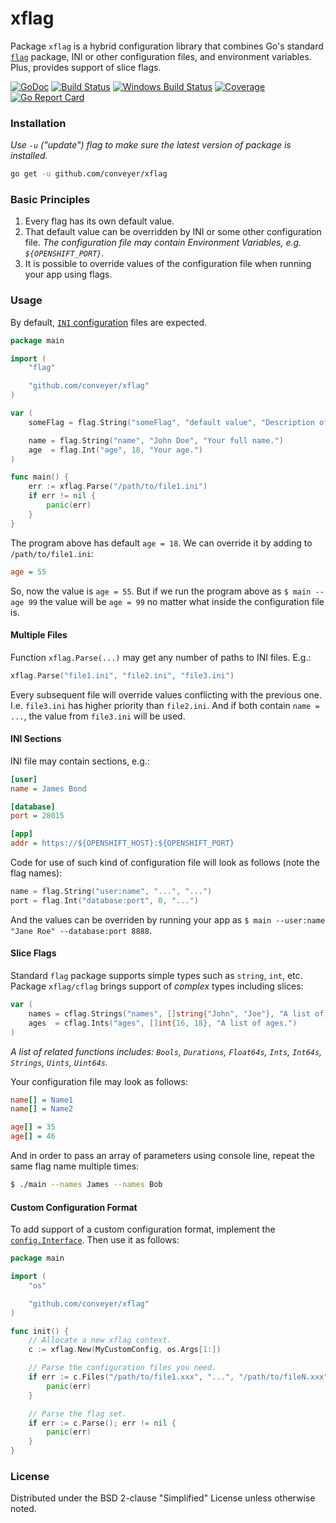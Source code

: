 # xflag
Package `xflag` is a hybrid configuration library that combines Go's standard
[`flag`](https://golang.org/pkg/flag/) package, INI or other configuration files,
and environment variables. Plus, provides support of slice flags.

[![GoDoc](https://godoc.org/github.com/conveyer/xflag?status.svg)](https://godoc.org/github.com/conveyer/xflag)
[![Build Status](https://travis-ci.org/conveyer/xflag.svg?branch=master)](https://travis-ci.org/conveyer/xflag)
[![Windows Build Status](https://ci.appveyor.com/api/projects/status/ee1b1c8tx7d5k2tc?svg=true)](https://ci.appveyor.com/project/alkchr/xflag)
[![Coverage](https://codecov.io/github/conveyer/xflag/coverage.svg?branch=master)](https://codecov.io/github/conveyer/xflag?branch=master)
[![Go Report Card](http://goreportcard.com/badge/conveyer/xflag?t=3)](http:/goreportcard.com/report/conveyer/xflag)

### Installation
*Use `-u` ("update") flag to make sure the latest version of package is installed.*
```bash
go get -u github.com/conveyer/xflag
```

### Basic Principles
1. Every flag has its own default value.
2. That default value can be overridden by INI or some other configuration file.
*The configuration file may contain Environment Variables, e.g. `${OPENSHIFT_PORT}`.*
3. It is possible to override values of the configuration file when running your app using flags.

### Usage
By default, [`INI` configuration](https://github.com/conveyer/ini#format) files are expected.
```go
package main

import (
	"flag"

	"github.com/conveyer/xflag"
)

var (
	someFlag = flag.String("someFlag", "default value", "Description of the flag.")

	name = flag.String("name", "John Doe", "Your full name.")
	age  = flag.Int("age", 18, "Your age.")
)

func main() {
	err := xflag.Parse("/path/to/file1.ini")
	if err != nil {
		panic(err)
	}
}
```
The program above has default `age = 18`. We can override it by adding to `/path/to/file1.ini`:
```ini
age = 55
```
So, now the value is `age = 55`.
But if we run the program above as `$ main --age 99` the value will be `age = 99`
no matter what inside the configuration file is.

#### Multiple Files
Function `xflag.Parse(...)` may get any number of paths to INI files. E.g.:
```go
xflag.Parse("file1.ini", "file2.ini", "file3.ini")
```
Every subsequent file will override values conflicting with the previous one. I.e. `file3.ini` has higher priority than
`file2.ini`. And if both contain `name = ...`, the value from `file3.ini` will be used.

#### INI Sections
INI file may contain sections, e.g.:
```ini
[user]
name = James Bond

[database]
port = 28015

[app]
addr = https://${OPENSHIFT_HOST}:${OPENSHIFT_PORT}
```
Code for use of such kind of configuration file will look as follows (note the flag names):
```go
name = flag.String("user:name", "...", "...")
port = flag.Int("database:port", 0, "...")
```
And the values can be overriden by running your app as `$ main --user:name "Jane Roe" --database:port 8888`.

#### Slice Flags
Standard `flag` package supports simple types such as `string`, `int`, etc. Package `xflag/cflag`
brings support of *complex* types including slices:
```go
var (
	names = cflag.Strings("names", []string{"John", "Joe"}, "A list of names.")
	ages  = cflag.Ints("ages", []int{16, 18}, "A list of ages.")
)
```
*A list of related functions includes:*
*`Bools`, `Durations`, `Float64s`, `Ints`, `Int64s`, `Strings`, `Uints`, `Uint64s`.*

Your configuration file may look as follows:
```ini
name[] = Name1
name[] = Name2

age[] = 35
age[] = 46
```

And in order to pass an array of parameters using console line, repeat the same flag name multiple times:
```sh
$ ./main --names James --names Bob
```

#### Custom Configuration Format
To add support of a custom configuration format, implement the
[`config.Interface`](https://godoc.org/github.com/conveyer/xflag/config#Interface).
Then use it as follows:
```go
package main

import (
	"os"

	"github.com/conveyer/xflag"
)

func init() {
	// Allocate a new xflag context.
	c := xflag.New(MyCustomConfig, os.Args[1:])

	// Parse the configuration files you need.
	if err := c.Files("/path/to/file1.xxx", "...", "/path/to/fileN.xxx"); err != nil {
		panic(err)
	}

	// Parse the flag set.
	if err := c.Parse(); err != nil {
		panic(err)
	}
}
```

### License
Distributed under the BSD 2-clause "Simplified" License unless otherwise noted.
